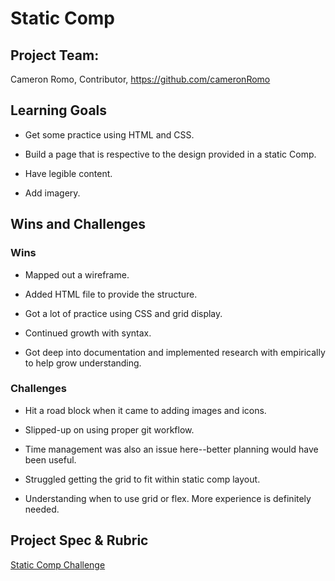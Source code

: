 # Static Comp

## Project Team:

Cameron Romo, Contributor, https://github.com/cameronRomo

## Learning Goals

* Get some practice using HTML and CSS.

* Build a page that is respective to the design provided in a static Comp.

* Have legible content.

* Add imagery.

## Wins and Challenges

### Wins

* Mapped out a wireframe.

* Added HTML file to provide the structure.

* Got a lot of practice using CSS and grid display.

* Continued growth with syntax.

* Got deep into documentation and implemented research with empirically to help grow understanding.

### Challenges

* Hit a road block when it came to adding images and icons.

* Slipped-up on using proper git workflow.

* Time management was also an issue here--better planning would have been useful.

* Struggled getting the grid to fit within static comp layout.

* Understanding when to use grid or flex. More experience is definitely needed.

## Project Spec & Rubric

[Static Comp Challenge](https://frontend.turing.io/projects/module-1/m1-static-comp.html)
